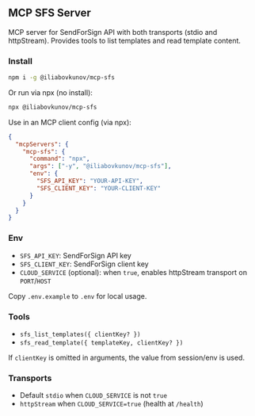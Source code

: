 ## MCP SFS Server

MCP server for SendForSign API with both transports (stdio and httpStream). Provides tools to list templates and read template content.

### Install

```bash
npm i -g @iliabovkunov/mcp-sfs
```

Or run via npx (no install):

```bash
npx @iliabovkunov/mcp-sfs
```

Use in an MCP client config (via npx):

```json
{
  "mcpServers": {
    "mcp-sfs": {
      "command": "npx",
      "args": ["-y", "@iliabovkunov/mcp-sfs"],
      "env": {
        "SFS_API_KEY": "YOUR-API-KEY",
        "SFS_CLIENT_KEY": "YOUR-CLIENT-KEY"
      }
    }
  }
}
```

### Env

- `SFS_API_KEY`: SendForSign API key
- `SFS_CLIENT_KEY`: SendForSign client key
- `CLOUD_SERVICE` (optional): when `true`, enables httpStream transport on `PORT`/`HOST`

Copy `.env.example` to `.env` for local usage.

### Tools

- `sfs_list_templates({ clientKey? })`
- `sfs_read_template({ templateKey, clientKey? })`

If `clientKey` is omitted in arguments, the value from session/env is used.

### Transports

- Default `stdio` when `CLOUD_SERVICE` is not `true`
- `httpStream` when `CLOUD_SERVICE=true` (health at `/health`)


